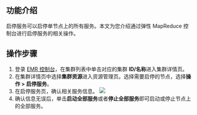 ## 功能介绍
启停服务可以启停单节点上的所有服务。本文为您介绍通过弹性 MapReduce 控制台进行启停服务的相关操作。

## 操作步骤
1.	登录 [EMR 控制台](https://console.cloud.tencent.com/emr)，在集群列表中单击对应的集群 **ID/名称**进入集群详情页。
2.	在集群详情页中选择**集群资源**进入资源管理页。选择需要启停的节点，选择**操作 > 启停服务**。
3.	在启停服务页，确认相关服务信息。
 ![](https://main.qcloudimg.com/raw/34eb7e1d4c35c4a085b8ff6ca8353f6e.png)
4.	确认信息无误后，单击**启动全部服务**或者**停止全部服务**即可启动或停止节点上的全部服务。

